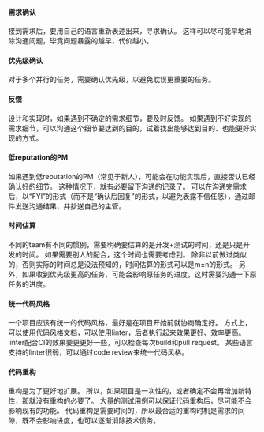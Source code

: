 #### 需求确认

接到需求后，要用自己的语言重新表述出来，寻求确认。
这样可以尽可能早地消除沟通问题，毕竟问题暴露的越早，代价越小。

#### 优先级确认

对于多个并行的任务，需要确认优先级，以避免耽误更重要的任务。

#### 反馈

设计和实现时，如果遇到不确定的需求细节，要及时反馈。
如果遇到不好实现的需求细节，可以沟通这个细节要达到的目的，试着找出能够达到目的、也能更好实现的方式。

#### 低reputation的PM

如果遇到低reputation的PM（常见于新人），可能会在功能实现后，直接否认已经确认好的细节。
这种情况下，就有必要留下沟通的记录了。
可以在沟通完需求后，以“FYI”的形式（而不是“确认后回复”的形式，以避免表露不信任感），通过邮件发送沟通结果，并抄送自己的主管。

#### 时间估算

不同的team有不同的惯例，需要明确要估算的是开发+测试的时间，还是只是开发的时间。
如果需要别人的配合，这个时间也需要考虑到。
除非以前做过类似的，否则实际的时间总是没法预知的，时间估算的形式可以是m±n的形式。
另外，如果收到优先级更高的任务，可能会影响原任务的进度，这时需要沟通一下原任务的进度。

#### 统一代码风格

一个项目应该有统一的代码风格，最好是在项目开始前就协商确定好。
方式上，可以使用代码风格文档，可以使用linter，后者执行起来效果更好、效率更高。
linter配合CI的效果要更更好一些，可以检查每次build和pull request。
某些语言支持的linter很弱，可以通过code review来统一代码风格。

#### 代码重构

重构是为了更好地扩展。
所以，如果项目是一次性的，或者确定不会再增加新特性，那就没有重构的必要了。
大量的测试用例可以保证代码重构后，尽可能不会影响现有的功能。
代码重构是需要时间的，所以最合适的重构时机是需求的间隙，既不会影响进度，也可以逐渐消除技术债务。
